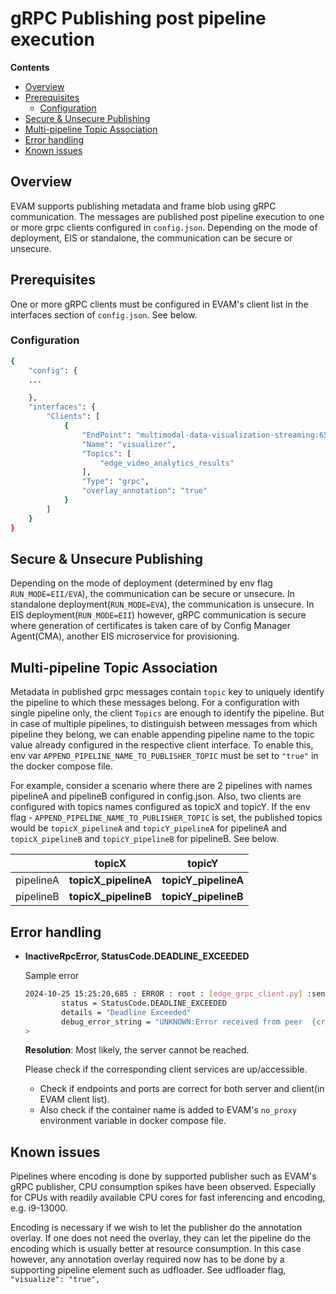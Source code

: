  # gRPC Publishing post pipeline execution

 **Contents**

- [Overview](#overview)
- [Prerequisites](#prerequisites)
  - [Configuration](#configuration)
- [Secure & Unsecure Publishing](#secure--unsecure-publishing)
- [Multi-pipeline Topic Association](#multi-pipeline-topic-association)
- [Error handling](#error-handling)
- [Known issues](#known-issues)

## Overview

EVAM supports publishing metadata and frame blob using gRPC communication. The messages are published post pipeline execution to one or more grpc clients configured in `config.json`. Depending on the mode of deployment, EIS or standalone, the communication can be secure or unsecure. 

## Prerequisites
One or more gRPC clients must be configured in EVAM's client list in the interfaces section of `config.json`. See below.

### Configuration
```sh
{
    "config": {
    ...

    },
    "interfaces": {
        "Clients": [
            {
                "EndPoint": "multimodal-data-visualization-streaming:65138",
                "Name": "visualizer",
                "Topics": [
                    "edge_video_analytics_results"
                ],
                "Type": "grpc",
                "overlay_annotation": "true"
            }
        ]
    }
}
```

## Secure & Unsecure Publishing
Depending on the mode of deployment (determined by env flag `RUN_MODE=EII/EVA`), the communication can be secure or unsecure. In standalone deployment(`RUN_MODE=EVA`), the communication is unsecure. In EIS deployment(`RUN_MODE=EII`) however, gRPC communication is secure where generation of certificates is taken care of by Config Manager Agent(CMA), another EIS microservice for provisioning.


## Multi-pipeline Topic Association
Metadata in published grpc messages contain `topic` key to uniquely identify the pipeline to which these messages belong. For a configuration with single pipeline only, the client `Topics` are enough to identify the pipeline. But in case of multiple pipelines, to distinguish between messages from which pipeline they belong, we can enable appending pipeline name to the topic value already configured in the respective client interface. To enable this, env var `APPEND_PIPELINE_NAME_TO_PUBLISHER_TOPIC` must be set to `"true"` in the docker compose file. 

For example, consider a scenario where there are 2 pipelines with names pipelineA and pipelineB  configured in config.json. Also, two clients are configured with topics names configured as topicX and topicY. If the env flag - `APPEND_PIPELINE_NAME_TO_PUBLISHER_TOPIC` is set, the published topics would be `topicX_pipelineA` and `topicY_pipelineA` for pipelineA and `topicX_pipelineB` and `topicY_pipelineB` for pipelineB. See below.

|           	| topicX               	| topicY               	|
|-----------	|----------------------	|----------------------	|
| pipelineA 	| **topicX_pipelineA** 	| **topicY_pipelineA** 	|
| pipelineB 	| **topicX_pipelineB** 	| **topicY_pipelineB** 	|


## Error handling

- **InactiveRpcError, StatusCode.DEADLINE_EXCEEDED**
    
    Sample error
    ```sh
    2024-10-25 15:25:20,685 : ERROR : root : [edge_grpc_client.py] :send : in line : [109] : <_InactiveRpcError of RPC that terminated with:
            status = StatusCode.DEADLINE_EXCEEDED
            details = "Deadline Exceeded"
            debug_error_string = "UNKNOWN:Error received from peer  {created_time:"2024-10-25T15:25:20.684936173+00:00", grpc_status:4, grpc_message:"Deadline Exceeded"}"
    >
    ```

    **Resolution**: Most likely, the server cannot be reached. 
    
    Please check if the corresponding client services are up/accessible.     
    - Check if endpoints and ports are correct for both server and client(in EVAM client list).
    - Also check if the container name is added to EVAM's `no_proxy` environment variable in docker compose file.

## Known issues
Pipelines where encoding is done by supported publisher such as EVAM's gRPC publisher, CPU consumption spikes have been observed. Especially for CPUs with readily available CPU cores for fast inferencing and encoding, e.g. i9-13000.

Encoding is necessary if we wish to let the publisher do the annotation overlay. If one does not need the overlay, they can let the pipeline do the encoding which is usually better at resource consumption. In this case however, any annotation overlay required now has to be done by a supporting pipeline element such as udfloader. See udfloader flag, `"visualize": "true",`
